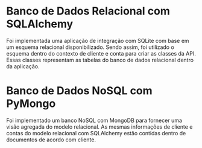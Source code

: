 <h1>Banco de Dados Relacional com SQLAlchemy</h1>
<p>Foi implementada uma aplicação de integração com SQLite com base em um esquema 
relacional disponibilizado. Sendo assim, foi utilizado o esquema dentro do contexto 
de cliente e conta para criar as classes da API. Essas classes representam as 
tabelas do banco de dados relacional dentro da aplicação.</p>
<h1>Banco de Dados NoSQL com PyMongo</h1>
<p>Foi implementado um banco NoSQL com MongoDB para fornecer uma visão agregada do 
modelo relacional. As mesmas informações de cliente e contas do modelo relacional com 
SQLAlchemy estão contidas dentro de documentos de acordo com cliente.</p>
